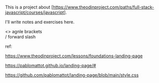 This is a project about [https://www.theodinproject.com/paths/full-stack-javascript/courses/javascript].

I'll write notes and exercises here.

<> agnle brackets  
/ forward slash

ref:

https://www.theodinproject.com/lessons/foundations-landing-page

https://pablomattot.github.io/landing-page/#

https://github.com/pablomattot/landing-page/blob/main/style.css